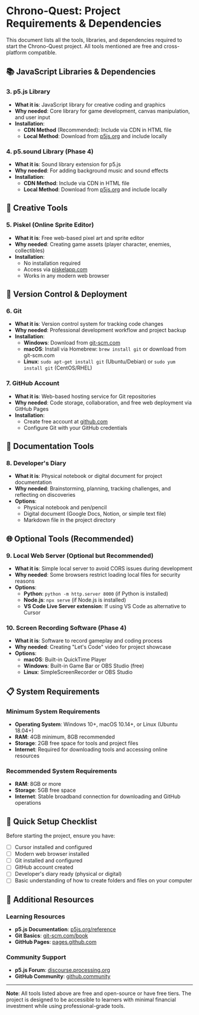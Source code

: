 # Chrono-Quest: Project Requirements & Dependencies

This document lists all the tools, libraries, and dependencies required to start the Chrono-Quest project. All tools mentioned are free and cross-platform compatible.


## 📚 JavaScript Libraries & Dependencies

### 3. p5.js Library
- **What it is**: JavaScript library for creative coding and graphics
- **Why needed**: Core library for game development, canvas manipulation, and user input
- **Installation**: 
  - **CDN Method** (Recommended): Include via CDN in HTML file
  - **Local Method**: Download from [p5js.org](https://p5js.org) and include locally

### 4. p5.sound Library (Phase 4)
- **What it is**: Sound library extension for p5.js
- **Why needed**: For adding background music and sound effects
- **Installation**: 
  - **CDN Method**: Include via CDN in HTML file
  - **Local Method**: Download from [p5js.org](https://p5js.org) and include locally

## 🎨 Creative Tools

### 5. Piskel (Online Sprite Editor)
- **What it is**: Free web-based pixel art and sprite editor
- **Why needed**: Creating game assets (player character, enemies, collectibles)
- **Installation**: 
  - No installation required
  - Access via [piskelapp.com](https://www.piskelapp.com)
  - Works in any modern web browser

## 🔧 Version Control & Deployment

### 6. Git
- **What it is**: Version control system for tracking code changes
- **Why needed**: Professional development workflow and project backup
- **Installation**:
  - **Windows**: Download from [git-scm.com](https://git-scm.com)
  - **macOS**: Install via Homebrew: `brew install git` or download from git-scm.com
  - **Linux**: `sudo apt-get install git` (Ubuntu/Debian) or `sudo yum install git` (CentOS/RHEL)

### 7. GitHub Account
- **What it is**: Web-based hosting service for Git repositories
- **Why needed**: Code storage, collaboration, and free web deployment via GitHub Pages
- **Installation**: 
  - Create free account at [github.com](https://github.com)
  - Configure Git with your GitHub credentials

## 📝 Documentation Tools

### 8. Developer's Diary
- **What it is**: Physical notebook or digital document for project documentation
- **Why needed**: Brainstorming, planning, tracking challenges, and reflecting on discoveries
- **Options**:
  - Physical notebook and pen/pencil
  - Digital document (Google Docs, Notion, or simple text file)
  - Markdown file in the project directory

## 🌐 Optional Tools (Recommended)

### 9. Local Web Server (Optional but Recommended)
- **What it is**: Simple local server to avoid CORS issues during development
- **Why needed**: Some browsers restrict loading local files for security reasons
- **Options**:
  - **Python**: `python -m http.server 8000` (if Python is installed)
  - **Node.js**: `npx serve` (if Node.js is installed)
  - **VS Code Live Server extension**: If using VS Code as alternative to Cursor

### 10. Screen Recording Software (Phase 4)
- **What it is**: Software to record gameplay and coding process
- **Why needed**: Creating "Let's Code" video for project showcase
- **Options**:
  - **macOS**: Built-in QuickTime Player
  - **Windows**: Built-in Game Bar or OBS Studio (free)
  - **Linux**: SimpleScreenRecorder or OBS Studio

## 📋 System Requirements

### Minimum System Requirements
- **Operating System**: Windows 10+, macOS 10.14+, or Linux (Ubuntu 18.04+)
- **RAM**: 4GB minimum, 8GB recommended
- **Storage**: 2GB free space for tools and project files
- **Internet**: Required for downloading tools and accessing online resources

### Recommended System Requirements
- **RAM**: 8GB or more
- **Storage**: 5GB free space
- **Internet**: Stable broadband connection for downloading and GitHub operations

## 🚀 Quick Setup Checklist

Before starting the project, ensure you have:

- [ ] Cursor installed and configured
- [ ] Modern web browser installed
- [ ] Git installed and configured
- [ ] GitHub account created
- [ ] Developer's diary ready (physical or digital)
- [ ] Basic understanding of how to create folders and files on your computer

## 📖 Additional Resources

### Learning Resources
- **p5.js Documentation**: [p5js.org/reference](https://p5js.org/reference)
- **Git Basics**: [git-scm.com/book](https://git-scm.com/book)
- **GitHub Pages**: [pages.github.com](https://pages.github.com)

### Community Support
- **p5.js Forum**: [discourse.processing.org](https://discourse.processing.org)
- **GitHub Community**: [github.community](https://github.community)

---

**Note**: All tools listed above are free and open-source or have free tiers. The project is designed to be accessible to learners with minimal financial investment while using professional-grade tools. 